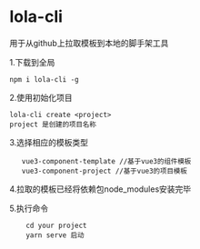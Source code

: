 # lola-cli
用于从github上拉取模板到本地的脚手架工具 

1.下载到全局
```
npm i lola-cli -g
```

2.使用初始化项目
```
lola-cli create <project>
project 是创建的项目名称
```

3.选择相应的模板类型
```
   vue3-component-template //基于vue3的组件模板
   vue3-component-project //基于vue3的项目模板
```

4.拉取的模板已经将依赖包node_modules安装完毕


5.执行命令
```
    cd your project
    yarn serve 启动
```
